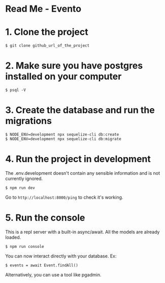 # Read Me - Evento

# 1. Clone the project
```
$ git clone github_url_of_the_project
```


# 2. Make sure you have postgres installed on your computer
```
$ psql -V
```


# 3. Create the database and run the migrations
```
$ NODE_ENV=development npx sequelize-cli db:create
$ NODE_ENV=development npx sequelize-cli db:migrate
```


# 4. Run the project in development
The .env.development doesn't contain any sensible information and is not currently ignored.
```
$ npm run dev
```
Go to `http://localhost:8000/ping` to check it's working.


# 5. Run the console
This is a repl server with a built-in async/await. All the models are already loaded.
```
$ npm run console
```

You can now interact directly with your database.
Ex:
```
$ events = await Event.findAll()
```

Alternatively, you can use a tool like pgadmin.
